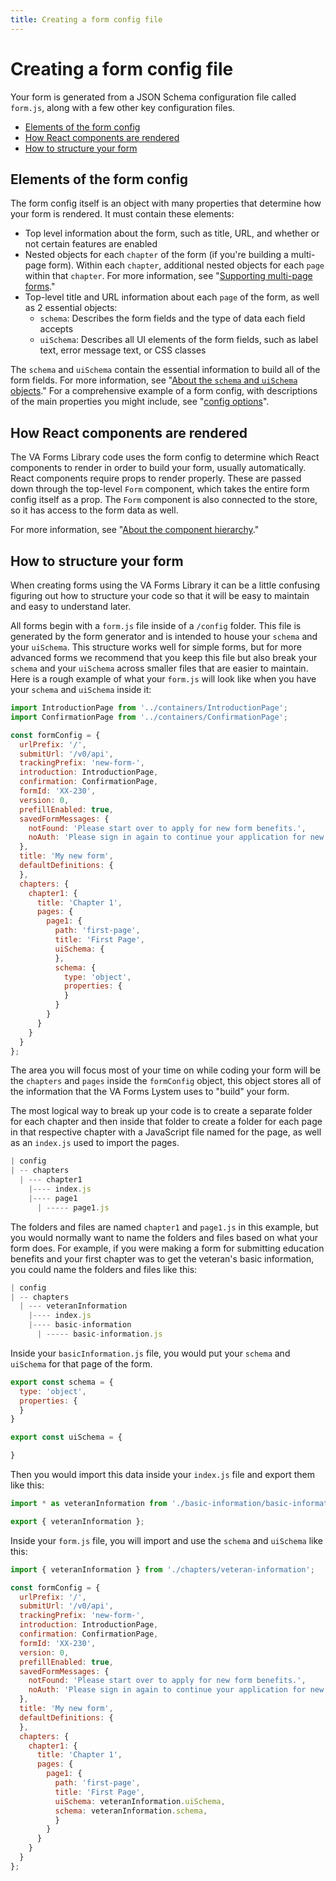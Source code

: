 ```yaml
---
title: Creating a form config file
---
```


# Creating a form config file

Your form is generated from a JSON Schema configuration file called `form.js`, along with a few other key configuration files.

- [Elements of the form config](#elements-of-the-form-config)
- [How React components are rendered](#how-react-components-are-rendered)
- [How to structure your form](#how-to-structure-your-form)

## Elements of the form config

The form config itself is an object with many properties that determine how your form is rendered. It must contain these elements:
- Top level information about the form, such as title, URL, and whether or not certain features are enabled
- Nested objects for each `chapter` of the form (if you're building a multi-page form). Within each `chapter`, additional nested objects for each `page` within that `chapter`. For more information, see "[Supporting multi-page forms](/forms/creating-custom-fields-and-widgets#supporting-multi-page-forms)."
- Top-level title and URL information about each `page` of the form, as well as 2 essential objects:
  - `schema`: Describes the form fields and the type of data each field accepts
  - `uiSchema`: Describes all UI elements of the form fields, such as label text, error message text, or CSS classes

The `schema` and `uiSchema` contain the essential information to build all of the form fields. For more information, see "[About the `schema` and `uiSchema` objects](/forms/about-the-schema-and-uischema-objects)." For a comprehensive example of a form config, with descriptions of the main properties you might include, see "[config options](/forms/config-options)".

## How React components are rendered

The VA Forms Library code uses the form config to determine which React components to render in order to build your form, usually automatically. React components require props to render properly. These are passed down through the top-level `Form` component, which takes the entire form config itself as a prop. The `Form` component is also connected to the store, so it has access to the form data as well.

For more information, see "[About the component hierarchy](/forms/component-hierarchy)."

## How to structure your form

When creating forms using the VA Forms Library it can be a little confusing figuring out how to structure your code so that it will be easy to maintain and easy to understand later. 

All forms begin with a `form.js` file inside of a `/config` folder. This file is generated by the form generator and is intended to house your `schema` and your `uiSchema`. This structure works well for simple forms, but for more advanced forms we recommend that you keep this file but also break your `schema` and your `uiSchema` across smaller files that are easier to maintain. Here is a rough example of what your `form.js` will look like when you have your `schema` and `uiSchema` inside it:

```js
import IntroductionPage from '../containers/IntroductionPage';
import ConfirmationPage from '../containers/ConfirmationPage';

const formConfig = {
  urlPrefix: '/',
  submitUrl: '/v0/api',
  trackingPrefix: 'new-form-',
  introduction: IntroductionPage,
  confirmation: ConfirmationPage,
  formId: 'XX-230',
  version: 0,
  prefillEnabled: true,
  savedFormMessages: {
    notFound: 'Please start over to apply for new form benefits.',
    noAuth: 'Please sign in again to continue your application for new form benefits.'
  },
  title: 'My new form',
  defaultDefinitions: {
  },
  chapters: {
    chapter1: {
      title: 'Chapter 1',
      pages: {
        page1: {
          path: 'first-page',
          title: 'First Page',
          uiSchema: {
          },
          schema: {
            type: 'object',
            properties: {
            }
          }
        }
      }
    }
  }
};
```

The area you will focus most of your time on while coding your form will be the `chapters` and `pages` inside the `formConfig` object, this object stores all of the information that the VA Forms Lystem uses to "build" your form. 

The most logical way to break up your code is to create a separate folder for each chapter and then inside that folder to create a folder for each page in that respective chapter with a JavaScript file named for the page, as well as an `index.js` used to import the pages.

```js
| config
| -- chapters
  | --- chapter1
    |---- index.js
    |---- page1
      | ----- page1.js
```

The folders and files are named `chapter1` and `page1.js` in this example, but you would normally want to name the folders and files based on what your form does. For example,  if you were making a form for submitting education benefits and your first chapter was to get the veteran's basic information, you could name the folders and files like this:

```js
| config
| -- chapters
  | --- veteranInformation
    |---- index.js
    |---- basic-information
      | ----- basic-information.js
```

Inside your `basicInformation.js` file, you would put your `schema` and `uiSchema` for that page of the form.

```js
export const schema = {
  type: 'object',
  properties: {
  }
}

export const uiSchema = {

}
```

Then you would import this data inside your `index.js` file and export them like this:

```js
import * as veteranInformation from './basic-information/basic-information';

export { veteranInformation };
```
Inside your `form.js` file, you will import and use the `schema` and `uiSchema` like this:

```js
import { veteranInformation } from './chapters/veteran-information';

const formConfig = {
  urlPrefix: '/',
  submitUrl: '/v0/api',
  trackingPrefix: 'new-form-',
  introduction: IntroductionPage,
  confirmation: ConfirmationPage,
  formId: 'XX-230',
  version: 0,
  prefillEnabled: true,
  savedFormMessages: {
    notFound: 'Please start over to apply for new form benefits.',
    noAuth: 'Please sign in again to continue your application for new form benefits.'
  },
  title: 'My new form',
  defaultDefinitions: {
  },
  chapters: {
    chapter1: {
      title: 'Chapter 1',
      pages: {
        page1: {
          path: 'first-page',
          title: 'First Page',
          uiSchema: veteranInformation.uiSchema,
          schema: veteranInformation.schema,
          }
        }
      }
    }
  }
};
```
